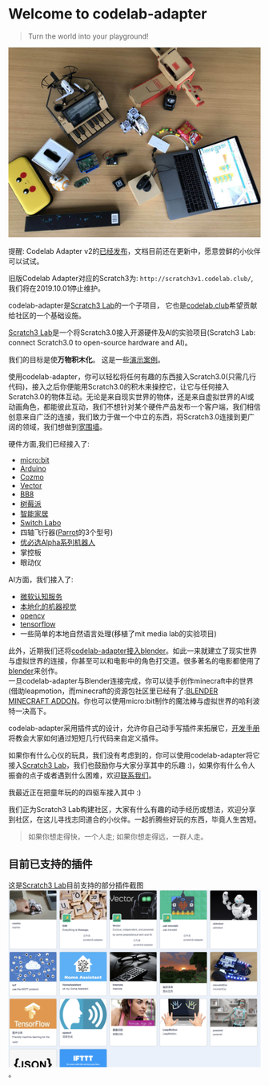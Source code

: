 # Welcome to codelab-adapter

>  Turn the world into your playground!

![](img/toys_party.jpeg)

提醒: Codelab Adapter v2的[已经发布](https://adapterv2.codelab.club/user_guide/install/)，文档目前还在更新中，愿意尝鲜的小伙伴可以试试。

旧版Codelab Adapter对应的Scratch3为: `http://scratch3v1.codelab.club/`, 我们将在2019.10.01停止维护。

codelab-adapter是[Scratch3 Lab](https://blog.just4fun.site/Scratch3-Lab.html)的一个子项目， 它也是[codelab.club](https://blog.just4fun.site/about-codelab-club.html)希望贡献给社区的一个基础设施。


[Scratch3 Lab](https://blog.just4fun.site/Scratch3-Lab.html)是一个将Scratch3.0接入开源硬件及AI的实验项目(Scratch3 Lab: connect Scratch3.0 to open-source hardware and AI)。

我们的目标是使**万物积木化**。 这是一些[演示案例](/user_guide/gallery/)。

使用codelab-adapter，你可以轻松将任何有趣的东西接入Scratch3.0(只需几行代码)，接入之后你便能用Scratch3.0的积木来操控它，让它与任何接入Scratch3.0的物体互动。无论是来自现实世界的物体，还是来自虚拟世界的AI或动画角色，都能彼此互动，我们不想针对某个硬件产品发布一个客户端，我们相信创意来自广泛的连接，我们致力于做一个中立的东西，将Scratch3.0连接到更广阔的领域，我们想做到[宽围墙](http://learn.media.mit.edu/lcl/weeks/week5/)。

硬件方面,我们已经接入了:

*  [micro:bit](http://microbit.org/)
*  [Arduino](https://www.arduino.cc/)
*  [Cozmo](https://www.anki.com/en-us/cozmo)
*  [Vector](https://www.anki.com/en-us/vector)
*  [BB8](https://store.sphero.com/products/bb-8-by-sphero)
*  [树莓派](https://www.raspberrypi.org/)
*  [智能家居](https://blog.just4fun.site/scratch3-smart-home.html)
*  [Switch Labo](https://labo.nintendo.com/)
*  四轴飞行器([Parrot](http://www.parrot.com.cn)的3个型号)
*  [优必选Alpha系列机器人](https://www.ubtrobot.com/cn/products/e-bot/)
*  掌控板
*  眼动仪

AI方面，我们接入了:

*  [微软认知服务](https://azure.microsoft.com/zh-cn/services/cognitive-services/)
*  [本地化的机器视觉](https://js.tensorflow.org/)
*  [opencv](https://opencv.org/)
*  [tensorflow](https://github.com/tensorflow/tensorflow)
*  一些简单的本地自然语言处理(移植了mit media lab的实验项目)

 此外，近期我们还将[codelab-adapter接入blender](https://blog.just4fun.site/scratch3-adapter-blender.html)。如此一来就建立了现实世界与虚拟世界的连接，你甚至可以和电影中的角色打交道。很多著名的电影都使用了[blender](https://www.blender.org/)来创作。  
一旦codelab-adapter与Blender连接完成，你可以徒手创作minecraft中的世界(借助leapmotion，而minecraft的资源包社区里已经有了:[BLENDER MINECRAFT ADDON](http://theduckcow.com/dev/blender/mcprep/)。你也可以使用micro:bit制作的魔法棒与虚拟世界的哈利波特一决高下。

codelab-adapter采用插件式的设计，允许你自己动手写插件来拓展它，[开发手册](/dev_guide/helloworld/)将教会大家如何通过短短几行代码来自定义插件。

如果你有什么心仪的玩具，我们没有考虑到的，你可以使用codelab-adapter将它接入[Scratch3 Lab](https://blog.just4fun.site/Scratch3-Lab.html)，我们也鼓励你与大家分享其中的乐趣 :)，如果你有什么令人振奋的点子或者遇到什么困难，欢迎[联系我们](/about/connect/)。

我最近正在把童年玩的的四驱车接入其中 :)

我们正为Scratch3 Lab构建社区<!--https://scratch3-groups.just4fun.site/-->，大家有什么有趣的动手经历或想法，欢迎分享到社区，在这儿寻找志同道合的小伙伴。一起折腾些好玩的东西，毕竟人生苦短。

>  如果你想走得快，一个人走; 如果你想走得远，一群人走。


## 目前已支持的插件
这是[Scratch3 Lab](https://blog.just4fun.site/Scratch3-Lab.html)目前支持的部分插件截图
![](img/scratch3-extensions.png)。

<!--
目前驱动的硬件(部分截图)

![](img/toys_party.jpeg)
-->